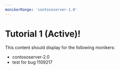 ```yaml
---
monikerRange: 'contososerver-1.0'
---
```


# Tutorial 1 (Active)!

This content should display for the following monikers:

* contososerver-2.0
* test for bug 1109217 


